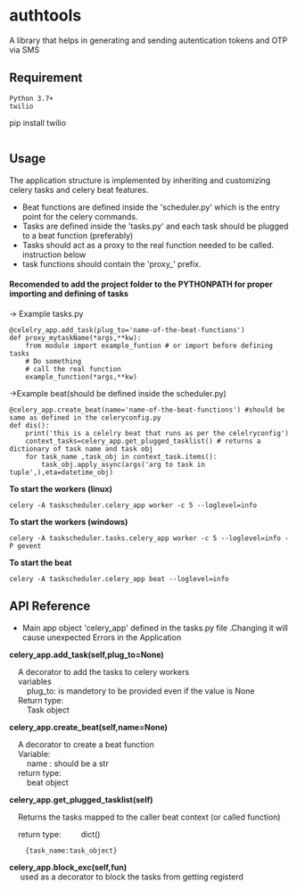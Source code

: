 # authtools

A library that helps in generating and sending autentication tokens and OTP via SMS

## Requirement

```
Python 3.7+
twilio
```
pip install twilio
```
```
## Usage 
The application structure is implemented by inheriting and customizing celery tasks and celery beat features.
* Beat functions are defined inside the 'scheduler.py' which is the entry point for the celery commands.
* Tasks are defined inside the 'tasks.py' and each task should be plugged to a beat function (preferably)
* Tasks should act as a proxy to the real function needed to be called. instruction below 
* task functions should contain the 'proxy_' prefix.

#### Recomended to add the project folder to the PYTHONPATH for proper importing and defining of tasks

-> Example
tasks.py
```
@celelry_app.add_task(plug_to='name-of-the-beat-functions')
def proxy_mytaskName(*args,**kw):
    from module import example_funtion # or import before defining tasks
    # Do something 
    # call the real function
    example_function(*args,**kw)
```
->Example beat(should be defined inside the scheduler.py)
```
@celery_app.create_beat(name='name-of-the-beat-functions') #should be same as defined in the celeryconfig.py
def dis():
    print('this is a celelry beat that runs as per the celelryconfig')
    context_tasks=celery_app.get_plugged_tasklist() # returns a dictionary of task name and task obj
    for task_name ,task_obj in context_task.items():
        task_obj.apply_async(args('arg to task in tuple',),eta=datetime_obj)
```
**To start the workers (linux)**
```
celery -A taskscheduler.celery_app worker -c 5 --loglevel=info
```

**To start the workers (windows)**
```
celery -A taskscheduler.tasks.celery_app worker -c 5 --loglevel=info -P gevent
```

**To start the beat**
```
celery -A taskscheduler.celery_app beat --loglevel=info
```

## API Reference

* Main app object 'celery_app'  defined in the tasks.py file .Changing it will cause unexpected Errors in the Application

**celery_app.add_task(self,plug_to=None)**<br />

&nbsp;&nbsp;&nbsp;&nbsp;A decorator to add the tasks to celery workers  
&nbsp;&nbsp;&nbsp;&nbsp;variables  
&nbsp;&nbsp;&nbsp;&nbsp;&nbsp;&nbsp;&nbsp;&nbsp;plug_to: is mandetory to be provided even if the value is None  
&nbsp;&nbsp;&nbsp;&nbsp;Return type:  
&nbsp;&nbsp;&nbsp;&nbsp;&nbsp;&nbsp;&nbsp;&nbsp;Task object  

**celery_app.create_beat(self,name=None)**  

&nbsp;&nbsp;&nbsp;&nbsp;A decorator to create a beat function  
&nbsp;&nbsp;&nbsp;&nbsp;Variable:  
&nbsp;&nbsp;&nbsp;&nbsp;&nbsp;&nbsp;&nbsp;&nbsp;name : should be a str  
&nbsp;&nbsp;&nbsp;&nbsp;return type:  
&nbsp;&nbsp;&nbsp;&nbsp;&nbsp;&nbsp;&nbsp;&nbsp;beat object  


**celery_app.get_plugged_tasklist(self)**

&nbsp;&nbsp;&nbsp;&nbsp;Returns the tasks mapped to the caller beat context (or called function)

&nbsp;&nbsp;&nbsp;&nbsp;return type:
&nbsp;&nbsp;&nbsp;&nbsp;&nbsp;&nbsp;&nbsp;&nbsp;dict()
```
    {task_name:task_object}

```
**celery_app.block_exc(self,fun)**  
&nbsp;&nbsp;&nbsp;&nbsp; used as a decorator to block the tasks from getting registerd  
